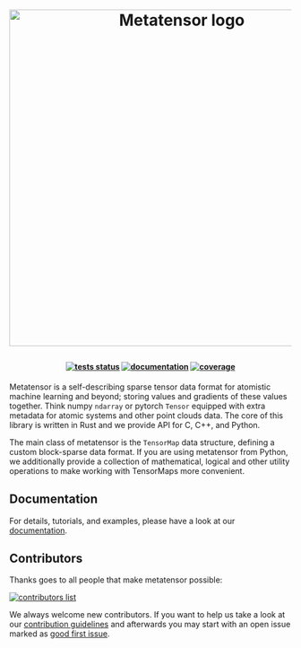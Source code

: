 <h1>
<p align="center">
    <img src="https://raw.githubusercontent.com/metatensor/metatensor/refs/heads/main/docs/static/images/metatensor-horizontal-dark.png" alt="Metatensor logo" width="600"/>
</p>
</h1>

<h4 align="center">

[![tests status](https://img.shields.io/github/checks-status/metatensor/metatensor/main)](https://github.com/metatensor/metatensor/actions?query=branch%3Amain)
[![documentation](https://img.shields.io/badge/documentation-latest-sucess)](https://docs.metatensor.org/latest/)
[![coverage](https://codecov.io/gh/metatensor/metatensor/branch/main/graph/badge.svg)](https://codecov.io/gh/metatensor/metatensor)
</h4>


Metatensor is a self-describing sparse tensor data format for atomistic machine
learning and beyond; storing values and gradients of these values together.
Think numpy `ndarray` or pytorch `Tensor` equipped with extra metadata for
atomic systems and other point clouds data. The core of this library is written
in Rust and we provide API for C, C++, and Python.

The main class of metatensor is the `TensorMap` data structure, defining a
custom block-sparse data format. If you are using metatensor from Python, we
additionally provide a collection of mathematical, logical and other utility
operations to make working with TensorMaps more convenient.

## Documentation

For details, tutorials, and examples, please have a look at our [documentation](https://docs.metatensor.org/).

## Contributors

Thanks goes to all people that make metatensor possible:

[![contributors list](https://contrib.rocks/image?repo=metatensor/metatensor)](https://github.com/metatensor/metatensor/graphs/contributors)

We always welcome new contributors. If you want to help us take a look at our
[contribution guidelines](CONTRIBUTING.rst) and afterwards you may start with an
open issue marked as [good first
issue](https://github.com/metatensor/metatensor/issues?q=is%3Aissue+is%3Aopen+label%3A%22good+first+issue%22).
